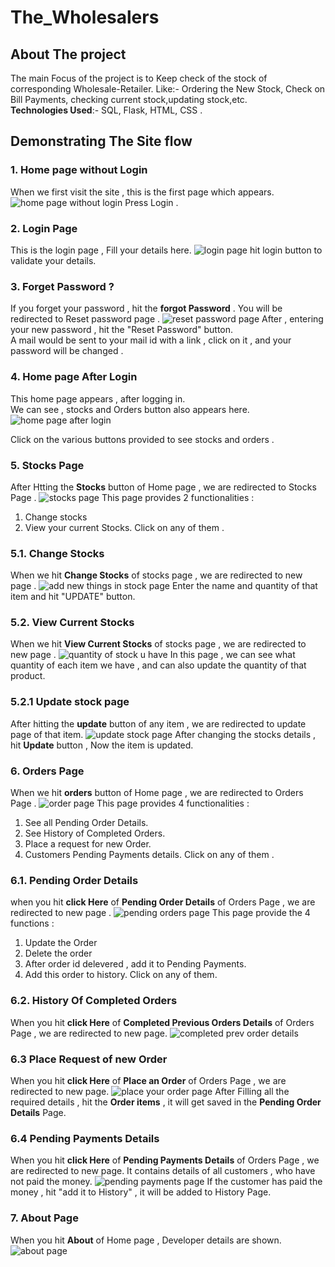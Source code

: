 # The_Wholesalers
 
## About The project
The main Focus of the project is to Keep check of the stock of corresponding Wholesale-Retailer. Like:- Ordering the New Stock, Check on Bill Payments, checking current stock,updating stock,etc.
</br>
**Technologies Used**:- SQL, Flask, HTML, CSS .

## Demonstrating The Site flow

### 1. Home page without Login
When we first visit the site , this is the first page which appears.
![home page without login](https://github.com/sjatin050/The_Wholesalers_Final/blob/main/static/images/screenshots/home%20page%20without%20login.PNG)
Press Login .

### 2. Login Page 
This is the login page , Fill your details here.
![login page](https://github.com/sjatin050/The_Wholesalers_Final/blob/main/static/images/screenshots/login%20page.PNG)
hit login button to validate your details.

### 3. Forget Password ?
If you forget your password , hit the **forgot Password** . You will be redirected to Reset password page .
 ![reset password page](https://github.com/sjatin050/The_Wholesalers_Final/blob/main/static/images/screenshots/reset%20password%20page.PNG)
After , entering your new password , hit the "Reset Password" button.
</br>
A mail would be sent to your mail id with a link , click on it , and your password will be changed .

### 4. Home page After Login
This home page appears , after logging in.
</br>
We can see , stocks and Orders button also appears here.
![home page after login](https://github.com/sjatin050/The_Wholesalers_Final/blob/main/static/images/screenshots/home%20page%20after%20login.PNG)

Click on the various buttons provided to see stocks and orders .

### 5. Stocks Page 
After Htting the **Stocks** button of Home page , we are redirected to Stocks Page .
![stocks page](https://github.com/sjatin050/The_Wholesalers_Final/blob/main/static/images/screenshots/stocks%20page.PNG)
This page provides 2 functionalities :
1. Change stocks
2. View your current Stocks.
Click on any of them .

### 5.1. Change Stocks 
When we hit **Change Stocks** of stocks page , we are redirected to new page .
![add new things in stock page](https://github.com/sjatin050/The_Wholesalers_Final/blob/main/static/images/screenshots/add%20new%20things%20in%20stock%20page.PNG)
Enter the name and quantity of that item and hit "UPDATE" button.

### 5.2. View Current Stocks 
When we hit **View Current Stocks** of stocks page  , we are redirected to new page .
![quantity of stock u have](https://github.com/sjatin050/The_Wholesalers_Final/blob/main/static/images/screenshots/quantity%20of%20stock%20u%20have.PNG)
In this page , we can see what quantity of each item we have , and can also update the quantity of that product.

### 5.2.1 Update stock page
After hitting the **update** button of any item , we are redirected to update page of that item.
![update stock page](https://github.com/sjatin050/The_Wholesalers_Final/blob/main/static/images/screenshots/update%20stock%20page.PNG)
After changing the stocks details , hit **Update** button , Now the item is updated. 

### 6. Orders Page
When we hit **orders** button of Home page , we are redirected to Orders Page .
![order page](https://github.com/sjatin050/The_Wholesalers_Final/blob/main/static/images/screenshots/order%20page.PNG)
This page provides 4 functionalities :
1. See all Pending Order Details.
2. See History of Completed Orders.
3. Place a request for new Order.
4. Customers Pending Payments details.
Click on any of them .

### 6.1. Pending Order Details
when you hit **click Here** of **Pending Order Details** of Orders Page , we are redirected to new page .
![pending orders page](https://github.com/sjatin050/The_Wholesalers_Final/blob/main/static/images/screenshots/pending%20orders%20page.PNG)
This page provide the 4 functions :
1. Update the Order
2. Delete the order
3. After order id delevered , add it to Pending Payments.
4. Add this order to history.
Click on any of them.

### 6.2. History Of Completed Orders
When you hit **click Here** of **Completed Previous Orders Details** of Orders Page , we are redirected to new page.
![completed prev order details](https://github.com/sjatin050/The_Wholesalers_Final/blob/main/static/images/screenshots/completed%20prev%20order%20details.PNG)

### 6.3 Place Request of new Order
When you hit **click Here** of **Place an Order** of Orders Page , we are redirected to new page.
![place your order page](https://github.com/sjatin050/The_Wholesalers_Final/blob/main/static/images/screenshots/place%20your%20order%20page.PNG)
After Filling all the required details , hit the **Order items** , it will get saved in the **Pending Order Details** Page.

### 6.4 Pending Payments Details 
When you hit **click Here** of **Pending Payments Details** of Orders Page , we are redirected to new page.
It contains details of all customers , who have not paid the money.
![pending payments page](https://github.com/sjatin050/The_Wholesalers_Final/blob/main/static/images/screenshots/pending%20payments%20page.PNG)
If the customer has paid the money , hit "add it to History" , it will be added to History Page.

### 7. About Page 
When you hit **About** of Home page , Developer details are shown.
![about page](https://github.com/sjatin050/The_Wholesalers_Final/blob/main/static/images/screenshots/about%20page.PNG)
